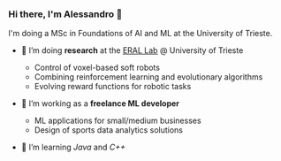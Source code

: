 ### Hi there, I'm Alessandro 👋

I'm doing a MSc in Foundations of AI and ML at the University of Trieste.

- 🔭 I’m doing **research** at the [ERAL Lab](https://erallab.inginf.units.it/) @ University of Trieste
  - Control of voxel-based soft robots
  - Combining reinforcement learning and evolutionary algorithms
  - Evolving reward functions for robotic tasks
  
- 🚧 I’m working as a **freelance ML developer**
  - ML applications for small/medium businesses
  - Design of sports data analytics solutions

- 🌱 I’m learning *Java* and *C++*


<!--
**AlessandroPierro/AlessandroPierro** is a ✨ _special_ ✨ repository because its `README.md` (this file) appears on your GitHub profile.

Here are some ideas to get you started:

- 🔭 I’m currently working on ...
- 🌱 I’m currently learning ...
- 👯 I’m looking to collaborate on ...
- 🤔 I’m looking for help with ...
- 💬 Ask me about ...
- 📫 How to reach me: ...
- 😄 Pronouns: ...
- ⚡ Fun fact: ...
-->
